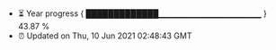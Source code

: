 - ⏳ Year progress { █████████████▁▁▁▁▁▁▁▁▁▁▁▁▁▁▁▁▁ } 43.87 %
- ⏰ Updated on Thu, 10 Jun 2021 02:48:43 GMT


